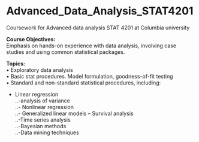# Advanced_Data_Analysis_STAT4201
Coursework for Advanced data analysis STAT 4201 at Columbia university 

**Course Objectives:** <br />
Emphasis on hands-on experience with data analysis, involving case studies and using common statistical packages.


**Topics:** <br />
•  Exploratory data analysis<br />
•  Basic stat procedures. Model formulation, goodness-of-fit testing<br />
•  Standard and non-standard statistical procedures, including: <br />
   * Linear regression <br />
..-analysis of variance  <br />
..- Nonlinear regression <br />
..- Generalized linear models –  Survival analysis <br />
..-Time series analysis <br />
..-Bayesian methods <br />
..-Data mining techniques <br />
